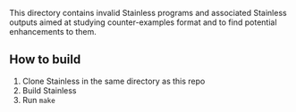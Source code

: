 This directory contains invalid Stainless programs and associated Stainless outputs aimed at studying counter-examples format and to find potential enhancements to them.

## How to build

1. Clone Stainless in the same directory as this repo
2. Build Stainless
3. Run `make`